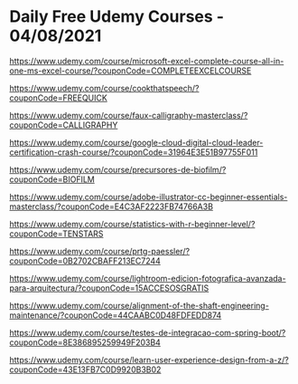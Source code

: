 # Daily Free Udemy Courses - 04/08/2021

https://www.udemy.com/course/microsoft-excel-complete-course-all-in-one-ms-excel-course/?couponCode=COMPLETEEXCELCOURSE
https://www.udemy.com/course/cookthatspeech/?couponCode=FREEQUICK
https://www.udemy.com/course/faux-calligraphy-masterclass/?couponCode=CALLIGRAPHY
https://www.udemy.com/course/google-cloud-digital-cloud-leader-certification-crash-course/?couponCode=31964E3E51B97755F011
https://www.udemy.com/course/precursores-de-biofilm/?couponCode=BIOFILM
https://www.udemy.com/course/adobe-illustrator-cc-beginner-essentials-masterclass/?couponCode=E4C3AF2223FB74766A3B
https://www.udemy.com/course/statistics-with-r-beginner-level/?couponCode=TENSTARS
https://www.udemy.com/course/prtg-paessler/?couponCode=0B2702CBAFF213EC7244
https://www.udemy.com/course/lightroom-edicion-fotografica-avanzada-para-arquitectura/?couponCode=15ACCESOSGRATIS
https://www.udemy.com/course/alignment-of-the-shaft-engineering-maintenance/?couponCode=44CAABC0D48FDFEDD874
https://www.udemy.com/course/testes-de-integracao-com-spring-boot/?couponCode=8E386895259949F203B4
https://www.udemy.com/course/learn-user-experience-design-from-a-z/?couponCode=43E13FB7C0D9920B3B02
